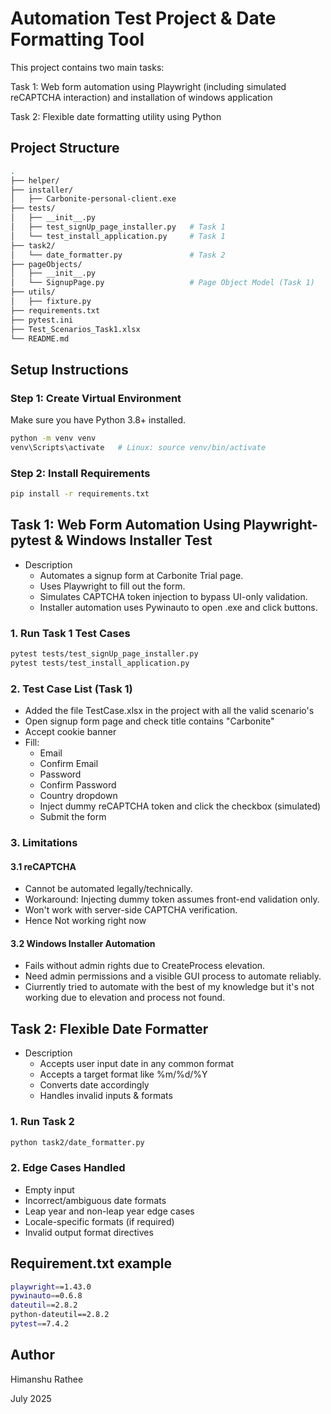 # Automation Test Project & Date Formatting Tool

This project contains two main tasks:

Task 1: Web form automation using Playwright (including simulated reCAPTCHA interaction) and installation of windows application

Task 2: Flexible date formatting utility using Python

## Project Structure
```bash
.
├── helper/
├── installer/
│   ├── Carbonite-personal-client.exe
├── tests/
│   ├── __init__.py
│   ├── test_signUp_page_installer.py   # Task 1
│   └── test_install_application.py     # Task 1
├── task2/
│   └── date_formatter.py               # Task 2
├── pageObjects/
│   ├── __init__.py
│   └── SignupPage.py                   # Page Object Model (Task 1)
├── utils/
│   ├── fixture.py
├── requirements.txt
├── pytest.ini
├── Test_Scenarios_Task1.xlsx
└── README.md
```

## Setup Instructions

### Step 1: Create Virtual Environment
Make sure you have Python 3.8+ installed.

```bash
python -m venv venv
venv\Scripts\activate   # Linux: source venv/bin/activate
```

### Step 2: Install Requirements
```bash
pip install -r requirements.txt
```

## Task 1: Web Form Automation Using Playwright-pytest & Windows Installer Test
- Description
    - Automates a signup form at Carbonite Trial page.
    - Uses Playwright to fill out the form.
    - Simulates CAPTCHA token injection to bypass UI-only validation.
    - Installer automation uses Pywinauto to open .exe and click buttons.

### 1. Run Task 1 Test Cases
```bash
pytest tests/test_signUp_page_installer.py
pytest tests/test_install_application.py
```

### 2. Test Case List (Task 1)
- Added the file TestCase.xlsx in the project with all the valid scenario's
- Open signup form page and check title contains "Carbonite"
- Accept cookie banner
- Fill:
    - Email
    - Confirm Email
    - Password
    - Confirm Password
    - Country dropdown
    - Inject dummy reCAPTCHA token and click the checkbox (simulated)
    - Submit the form

### 3. Limitations
#### 3.1 reCAPTCHA
- Cannot be automated legally/technically.
- Workaround: Injecting dummy token assumes front-end validation only.
- Won't work with server-side CAPTCHA verification.
- Hence Not working right now

#### 3.2 Windows Installer Automation
- Fails without admin rights due to CreateProcess elevation.
- Need admin permissions and a visible GUI process to automate reliably.
- Ciurrently tried to automate with the best of my knowledge but it's not working due to elevation and process not found.

##  Task 2: Flexible Date Formatter
- Description
    - Accepts user input date in any common format
    - Accepts a target format like %m/%d/%Y
    - Converts date accordingly
    - Handles invalid inputs & formats

### 1. Run Task 2
```bash
python task2/date_formatter.py
```

### 2. Edge Cases Handled
- Empty input
- Incorrect/ambiguous date formats
- Leap year and non-leap year edge cases
- Locale-specific formats (if required)
- Invalid output format directives

## Requirement.txt example
```bash
playwright==1.43.0
pywinauto==0.6.8
dateutil==2.8.2
python-dateutil==2.8.2
pytest==7.4.2
```

## Author
Himanshu Rathee

July 2025